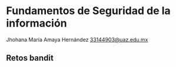 # Fundamentos de Seguridad de la información

Jhohana María Amaya Hernández
33144903@uaz.edu.mx

## Retos bandit